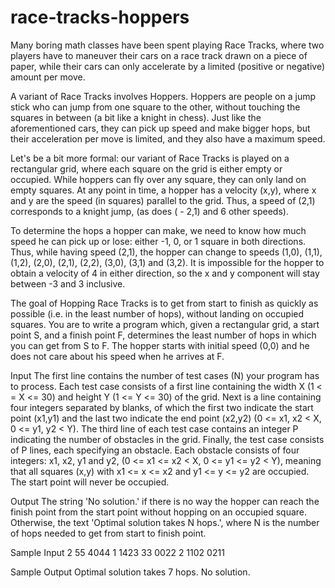 # race-tracks-hoppers

Many boring math classes have been spent playing Race Tracks, where two players have to maneuver their cars on a race track drawn on a piece of paper, while their cars can only accelerate by a limited (positive or negative) amount per move.

A variant of Race Tracks involves Hoppers. Hoppers are people on a jump stick who can jump from one square to the other, without touching the squares in between (a bit like a knight in chess). Just like the aforementioned cars, they can pick up speed and make bigger hops, but their acceleration per move is limited, and they also have a maximum speed.

Let's be a bit more formal: our variant of Race Tracks is played on a rectangular grid, where each square on the grid is either empty or occupied. While hoppers can fly over any square, they can only land on empty squares. At any point in time, a hopper has a velocity (x,y), where x and y are the speed (in squares) parallel to the grid. Thus, a speed of (2,1) corresponds to a knight jump, (as does ( - 2,1) and 6 other speeds).

To determine the hops a hopper can make, we need to know how much speed he can pick up or lose: either -1, 0, or 1 square in both directions. Thus, while having speed (2,1), the hopper can change to speeds (1,0), (1,1), (1,2), (2,0), (2,1), (2,2), (3,0), (3,1) and (3,2). It is impossible for the hopper to obtain a velocity of 4 in either direction, so the x and y component will stay between -3 and 3 inclusive.

The goal of Hopping Race Tracks is to get from start to finish as quickly as possible (i.e. in the least number of hops), without landing on occupied squares. You are to write a program which, given a rectangular grid, a start point S, and a finish point F, determines the least number of hops in which you can get from S to F. The hopper starts with initial speed (0,0) and he does not care about his speed when he arrives at F.

Input
The first line contains the number of test cases (N) your program has to process. Each test case consists of a first line containing the width X (1 < = X <= 30) and height Y (1 <= Y <= 30) of the grid. Next is a line containing four integers separated by blanks, of which the first two indicate the start point (x1,y1) and the last two indicate the end point (x2,y2) (0 <= x1, x2 < X, 0 <= y1, y2 < Y). The third line of each test case contains an integer P indicating the number of obstacles in the grid. Finally, the test case consists of P lines, each specifying an obstacle. Each obstacle consists of four integers: x1, x2, y1 and y2, (0 <= x1 <= x2 < X, 0 <= y1 <= y2 < Y), meaning that all squares (x,y) with x1 <= x <= x2 and y1 <= y <= y2 are occupied. The start point will never be occupied.

Output
The string 'No solution.' if there is no way the hopper can reach the finish point from the start point without hopping on an occupied square. Otherwise, the text 'Optimal solution takes N hops.', where N is the number of hops needed to get from start to finish point.

Sample Input
2
55 
4044 
1 
1423 
33 
0022
2
1102
0211

Sample Output
Optimal solution takes 7 hops. No solution.